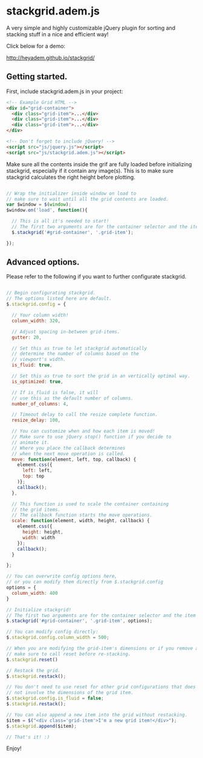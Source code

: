 # stackgrid.adem.js

A very simple and highly customizable jQuery plugin for sorting and stacking stuff in a nice and efficient way!

Click below for a demo:

http://heyadem.github.io/stackgrid/

## Getting started.

First, include stackgrid.adem.js in your project:

```html
<!-- Example Grid HTML -->
<div id="grid-container">
  <div class="grid-item">...</div>
  <div class="grid-item">...</div>
  <div class="grid-item">...</div>
</div>

<!-- Don't forget to include jQuery! -->
<script src="js/jquery.js"></script>
<script src="js/stackgrid.adem.js"></script>
```

Make sure all the contents inside the grif are fully loaded before initializing stackgrid,
especially if it contain any image(s). This is to make sure stackgrid calculates the right height before plotting.


```javascript

// Wrap the initializer inside window on load to
// make sure to wait until all the grid contents are loaded.
var $window = $(window);
$window.on('load', function(){

  // This is all it's needed to start!
  // The first two arguments are for the container selector and the item selector.
  $.stackgrid('#grid-container', '.grid-item');

});

```

## Advanced options.

Please refer to the following if you want to further configurate stackgrid.

```javascript

// Begin configurating stackgrid.
// The options listed here are default.
$.stackgrid.config = {

  // Your column width!
  column_width: 320,

  // Adjust spacing in-between grid-items.
  gutter: 20,

  // Set this as true to let stackgrid automatically
  // determine the number of columns based on the
  // viewport's width.
  is_fluid: true,

  // Set this as true to sort the grid in an vertically optimal way.
  is_optimized: true,

  // If is_fluid is false, it will
  // use this as the default number of columns.
  number_of_columns: 4,

  // Timeout delay to call the resize complete function.
  resize_delay: 100,

  // You can customize when and how each item is moved!
  // Make sure to use jQuery stop() function if you decide to
  // animate it.
  // Where you place the callback determines
  // when the next move operation is called.
  move: function(element, left, top, callback) {
    element.css({
      left: left,
      top: top
    )};
    callback();
  },

  // This function is used to scale the container containing
  // the grid items.
  // The callback function starts the move operations.
  scale: function(element, width, height, callback) {
    element.css({
      height: height,
      width: width
    });
    callback();
  }

};

// You can overwrite config options here,
// or you can modify them directly from $.stackgrid.config
options = {
  column_width: 400
}

// Initialize stackgrid!
// The first two arguments are for the container selector and the item selector.
$.stackgrid('#grid-container', '.grid-item', options);

// You can modify config directly:
$.stackgrid.config.column_width = 500;

// When you are modifying the grid-item's dimensions or if you remove a grid-item,
// make sure to call reset before re-stacking.
$.stackgrid.reset()

// Restack the grid.
$.stackgrid.restack();

// You don't need to use reset for other grid configurations that does
// not involve the dimensions of the grid item.
$.stackgrid.config.is_fluid = false;
$.stackgrid.restack();

// You can also append a new item into the grid without restacking.
$item = $("<div class='grid-item'>I'm a new grid item!</div>");
$.stackgrid.append($item);

// That's it! :)

```

Enjoy!

